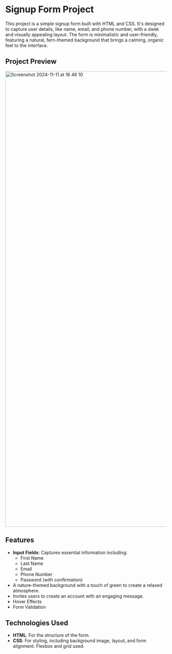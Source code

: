 # Signup Form Project

This project is a simple signup form built with HTML and CSS. It's designed to capture user details, like name, email, and phone number, with a sleek and visually appealing layout. The form is minimalistic and user-friendly, featuring a natural, fern-themed background that brings a calming, organic feel to the interface.

## Project Preview

<img width="1422" alt="Screenshot 2024-11-11 at 16 46 10" src="https://github.com/user-attachments/assets/8c0765e2-8e70-4091-9414-e25ebb86213d">

## Features

- **Input Fields**: Captures essential information including:
  - First Name
  - Last Name
  - Email
  - Phone Number
  - Password (with confirmation)
- A nature-themed background with a touch of green to create a relaxed atmosphere.
- Invites users to create an account with an engaging message.
- Hover Effects
- Form Validation

## Technologies Used

- **HTML**: For the structure of the form.
- **CSS**: For styling, including background image, layout, and form alignment. Flexbox and grid used.
